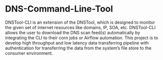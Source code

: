 # DNS-Command-Line-Tool

DNSTool-CLI is an extension of the DNSTool, which is designed to monitor the given set of internet resources like domains, IP, SOA, etc.  DNSTool-CLI allows the user to download the DNS scan feed(s) automatically by integrating the CLI to their corn jobs or Airflow automation. This project is to develop high throughput and low latency data transferring pipeline with authentication for transferring the data from the system’s file store to the consumer environment.
